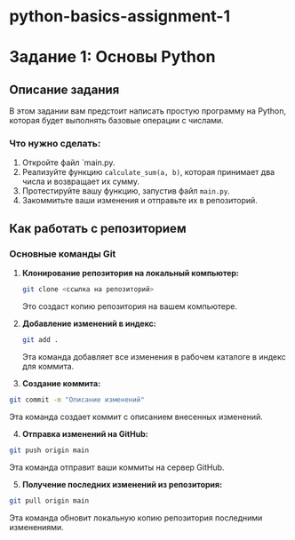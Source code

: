 # python-basics-assignment-1

# Задание 1: Основы Python

## Описание задания

В этом задании вам предстоит написать простую программу на Python, которая будет выполнять базовые операции с числами. 

### Что нужно сделать:

1. Откройте файл `main.py.
2. Реализуйте функцию `calculate_sum(a, b)`, которая принимает два числа и возвращает их сумму.
3. Протестируйте вашу функцию, запустив файл `main.py`.
4. Закоммитьте ваши изменения и отправьте их в репозиторий.

## Как работать с репозиторием

### Основные команды Git

1. **Клонирование репозитория на локальный компьютер:**
   ```bash
   git clone <ссылка на репозиторий>
   ```
   Это создаст копию репозитория на вашем компьютере.

2. **Добавление изменений в индекс:**
   ```bash
   git add .
   ```
   Эта команда добавляет все изменения в рабочем каталоге в индекс для коммита.

3. **Создание коммита:**
  ```bash
  git commit -m "Описание изменений"
```
  Эта команда создает коммит с описанием внесенных изменений.


4. **Отправка изменений на GitHub:**
  ```bash
  git push origin main
```
  Эта команда отправит ваши коммиты на сервер GitHub. 

5. **Получение последних изменений из репозитория:**
  ```bash
  git pull origin main
```
  Эта команда обновит локальную копию репозитория последними изменениями.
